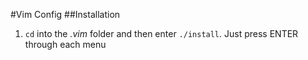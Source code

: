 #Vim Config
##Installation

1. `cd` into the *.vim* folder and then enter `./install`. Just press ENTER through each menu
